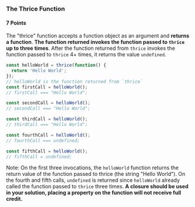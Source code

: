 ### The Thrice Function

#### 7 Points

The "thrice" function accepts a function object as an argument and **returns a function**. **The function returned invokes the function passed to `thrice` up to three times**. After the function returned from `thrice` invokes the function passed to `thrice` 4+ times, it returns the value `undefined`.

```js
const helloWorld = thrice(function() {
  return 'Hello World';
});
// helloWorld is the function returned from `thrice`
const firstCall = helloWorld();
// firstCall === "Hello World";

const secondCall = helloWorld();
// secondCall === "Hello World";

const thirdCall = helloWorld();
// thirdCall === "Hello World";

const fourthCall = helloWorld();
// fourthCall === undefined;

const fifthCall = helloWorld();
// fifthCall = undefined;
```

Note: On the first three invocations, the `helloWorld` function returns the return value of the function passed to thrice (the string "Hello World"). On the fourth and fifth calls, `undefined` is returned since `helloWorld` already called the function passed to `thrice` three times. **A closure should be used in your solution, placing a property on the function will not receive full credit.**
